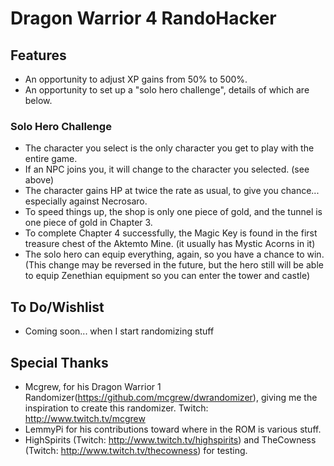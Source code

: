 # Dragon Warrior 4 RandoHacker

## Features
- An opportunity to adjust XP gains from 50% to 500%.
- An opportunity to set up a "solo hero challenge", details of which are below.

### Solo Hero Challenge
- The character you select is the only character you get to play with the entire game.
- If an NPC joins you, it will change to the character you selected.  (see above)
- The character gains HP at twice the rate as usual, to give you chance... especially against Necrosaro.
- To speed things up, the shop is only one piece of gold, and the tunnel is one piece of gold in Chapter 3.
- To complete Chapter 4 successfully, the Magic Key is found in the first treasure chest of the Aktemto Mine.  (it usually has Mystic Acorns in it)
- The solo hero can equip everything, again, so you have a chance to win.  (This change may be reversed in the future, but the hero still will be able to equip Zenethian equipment so you can enter the tower and castle)

## To Do/Wishlist
- Coming soon... when I start randomizing stuff

## Special Thanks
- Mcgrew, for his Dragon Warrior 1 Randomizer(https://github.com/mcgrew/dwrandomizer), giving me the inspiration to create this randomizer.  Twitch:  http://www.twitch.tv/mcgrew
- LemmyPi for his contributions toward where in the ROM is various stuff.
- HighSpirits (Twitch:  http://www.twitch.tv/highspirits) and TheCowness (Twitch:  http://www.twitch.tv/thecowness) for testing.
